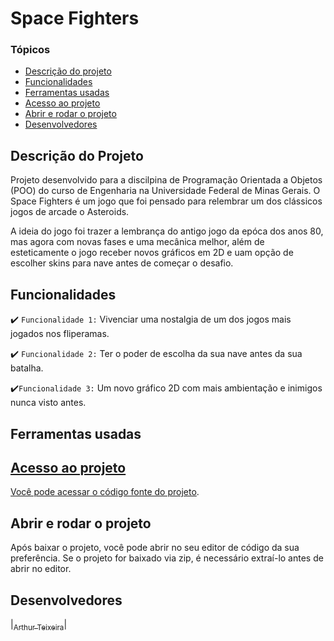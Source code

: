 # Space Fighters

### Tópicos

- [Descrição do projeto](#descrição-do-projeto)
- [Funcionalidades](#funcionalidades)
- [Ferramentas usadas](#ferramentas-usadas)
- [Acesso ao projeto](#acesso-ao-projeto)
- [Abrir e rodar o projeto](#abrir-e-rodar-o-projeto)
- [Desenvolvedores](#desenvolvedores)

## Descrição do Projeto

<p alinhar="justificar">
Projeto desenvolvido para a discilpina de Programação Orientada a Objetos (POO) do curso de Engenharia na Universidade Federal de Minas Gerais. O Space Fighters é um jogo que foi pensado para relembrar um dos clássicos jogos de arcade o Asteroids.

A ideia do jogo foi trazer a lembrança do antigo jogo da epóca dos anos 80, mas agora com novas fases e uma mecânica melhor, além de esteticamente o jogo receber novos gráficos em 2D e uam opção de escolher skins para nave antes de começar o desafio.
</p>

## Funcionalidades

✔️ `Funcionalidade 1:` Vivenciar uma nostalgia de um dos jogos mais jogados nos fliperamas.

✔️ `Funcionalidade 2:` Ter o poder de escolha da sua nave antes da sua batalha.

✔️`Funcionalidade 3:` Um novo gráfico 2D com mais ambientação e inimigos nunca visto antes.

## Ferramentas usadas

<a href="https://www.python.org/" alvo="_em branco">

###

## Acesso ao projeto
Você pode [acessar o código fonte do projeto](https://github.com/asdt123/Projeto-POO-2024-1.git).

## Abrir e rodar o projeto

<p alinhar="justificar">
Após baixar o projeto, você pode abrir no seu editor de código da sua preferência. Se o projeto for baixado via zip, é necessário extraí-lo antes de abrir no editor.
</p>

## Desenvolvedores

|[<imagem fonte="https://avatars.githubusercontent.com/u/132157285?v=4" largura=115><sub>Arthur Teixeira</sub>](https://github.com/asdt123)|
